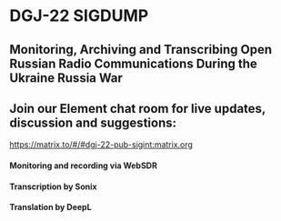 # DGJ-22 SIGDUMP

## Monitoring, Archiving and Transcribing Open Russian Radio Communications During the Ukraine Russia War

## Join our Element chat room for live updates, discussion and suggestions:

https://matrix.to/#/#dgj-22-pub-sigint:matrix.org

#### Monitoring and recording via WebSDR
#### Transcription by Sonix
#### Translation by DeepL
